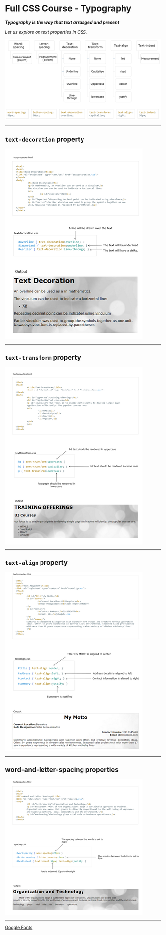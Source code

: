 # Full CSS Course - Typography

***Typography is the way that text arranged and present***

*Let us explore on text properties in CSS.*

![CSS Text Properties](img/prop.png)

---

## `text-decoration` property

![`text-decoration`](img/text-decoration.png)

---

## `text-transform` property

![`text-transform`](img/text-transform.png)

---

## `text-align` property

![`text-align`](img/text-align.png)

---

## word-and-letter-spacing properties

![word-and-letter-spacing](img/word-and-letter-spacing.png)

---

[Google Fonts](<https://fonts.google.com/>)